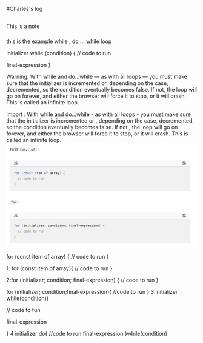 #Charles's log

## 
This is a  note
###
this is  the example 
while  , do ... while loop


initializer
while (condition) {
  // code to run

  final-expression
}

Warning: With while and do...while — as with all loops — you must make sure that the initializer is incremented or, depending on the case, decremented, so the condition eventually becomes false. If not, the loop will go on forever, and either the browser will force it to stop, or it will crash. This is called an infinite loop.

import :
With while and do...while - as with all loops - you must make sure that the initializer is incremented or , depending on the case, 
decremented, so the condition eventually becomes false. If not , the loop will go on forever, and  either the browser will force it to stop, or it will crash. This is called an infinite loop.
![alt text](image.png)

for (const item of array) {
  // code to run
}

1:
for (const item of array){
    // code to run
}

2:for (initializer; condition; final-expression) {
  // code to run
}

for (initializer; condition;final-expression){
    //code to run
}
3:initializer
while(condition){

// code to fun

final-expression


}
4 initializer
do{
    //code to run
    final-expression
}while(condition)
